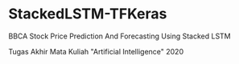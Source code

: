 # StackedLSTM-TFKeras

BBCA Stock Price Prediction And Forecasting Using Stacked LSTM

Tugas Akhir Mata Kuliah "Artificial Intelligence" 2020
